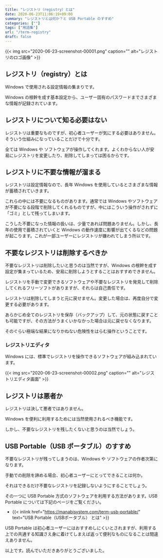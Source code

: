 ```yaml
---
title: "レジストリ（registry）とは"
date: 2020-06-23T11:06:19+09:00
summary: "レジストリとは何か？と USB Portable のすすめ"
categories: [""]
tags: ["用語集"]
url: "/term-registry"
draft: false
---
```


{{< img src="2020-06-23-screenshot-00001.png" caption="" alt="レジストリのロゴ画像" >}}

## レジストリ（registry）とは

Windows で使用される設定情報の集まりです。

Windows の根幹を成す基本設定から、ユーザー固有のパスワードまでさまざまな情報が記録されています。

## レジストリについて知る必要はない

レジストリは重要なものですが、初心者ユーザーが気にする必要はありません。そういう仕組みになっていることだけで十分です。

全ては Windows や ソフトウェアが操作してくれます。よくわからない人が安易にレジストリを変更したり、削除してしまっては困るからです。

## レジストリに不要な情報が溜まる

レジストリは設定情報なので、長年 Windows を使用しているとさまざまな情報が蓄積されていきます。

これらの中には不要になるものがあります。通常では Windows やソフトウェアが不要になる段階で削除してくれるものですが、中にはこういう操作がされずに「ゴミ」として残ってしまいます。

こうした不要になった情報の扱いは、少量であれば問題ありません。しかし、長年の使用で蓄積されていくと Windows の動作速度に影響が出てくるなどの問題が起こります。これが一部ユーザーにレジストリが嫌われてしまう所以です。

## 不要なレジストリは削除するべきか

不要なレジストリは削除したいと思うのは当然ですが、Windows の根幹を成す設定が集まっているため、安易に削除しようとすることはおすすめできません。

レジストリを手動で変更できるソフトウェアや不要なレジストリを発見して削除してくれるフリーソフトがありますが、それらは自己責任です。

レジストリは削除してしまうと元に戻せません。変更した場合は、再度自分で変更する必要があります。

あらかじめ全てのレジストリを保存（バックアップ）して、元の状態に戻すことも可能ですが、その方法がうまくいかなかった場合は元に戻せなくなります。

そのぐらい極端な結果になりかねない危険性をはらむ操作ということです。

### レジストリエディタ

Windows には、標準でレジストリを操作できるソフトウェアが組み込まれています。

{{< img src="2020-06-23-screenshot-00002.png" caption="" alt="レジストリエディタ画面" >}}

## レジストリは悪者か

レジストリは決して悪者ではありません。

Windows を便利に利用するためには当然使用されるべき機能です。

しかし、不要なレジストリを残したくないと思うのは当然でしょう。

## USB Portable（USB ポータブル）のすすめ

不要なレジストリが残ってしまうのは、Windows や ソフトウェアの作者次第になります。

手動での削除を諦める場合、初心者ユーザーにとってできることは何か。

それはできるだけ不要なレジストリを記録しないようにすることでしょう。

その一つに USB Portable 方式のソフトウェアを利用する方法があります。USB Portable については下記のページをご覧ください。

- {{< inlink href="https://manabisystem.com/term-usb-portable/" text="USB Portable（USBポータブル） とは" >}}

USB Portable は初心者ユーザーにはおすすめしにくいとされますが、利用する上での共通する知識さえ身に着けてしまえば返って便利なものになることは間違えありません。

以上です。読んでいただきありがとうございました。
